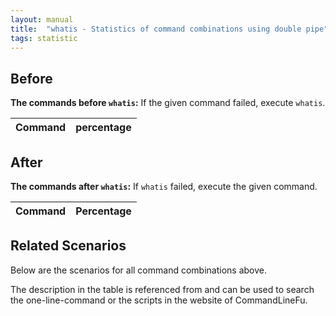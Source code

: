 ```yaml
---
layout: manual
title:  "whatis - Statistics of command combinations using double pipe"
tags: statistic
---
```


## Before

__The commands before `whatis`:__ If the given command failed, execute `whatis`.

| Command | percentage |
|--------|--------|



## After

__The commands after `whatis`:__ If `whatis` failed, execute the given command.

| Command | Percentage | 
|-------|--------|



## Related Scenarios

Below are the scenarios for all command combinations above.

The description in the table is referenced from and can be used to search the one-line-command or the scripts in the website of CommandLineFu.




